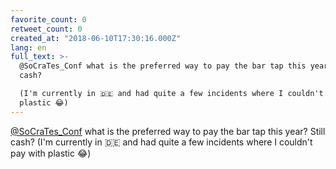 ```yaml
---
favorite_count: 0
retweet_count: 0
created_at: "2018-06-10T17:30:16.000Z"
lang: en
full_text: >-
  @SoCraTes_Conf what is the preferred way to pay the bar tap this year? Still
  cash?

  (I'm currently in 🇩🇪 and had quite a few incidents where I couldn't pay with
  plastic 😂)
---
```


[@SoCraTes_Conf](https://twitter.com/SoCraTes_Conf) what is the preferred way to
pay the bar tap this year? Still cash? (I'm currently in 🇩🇪 and had quite a few
incidents where I couldn't pay with plastic 😂)
